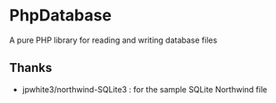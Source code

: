 PhpDatabase
===========

  A pure PHP library for reading and writing database files

Thanks
------

* jpwhite3/northwind-SQLite3 : for the sample SQLite Northwind file